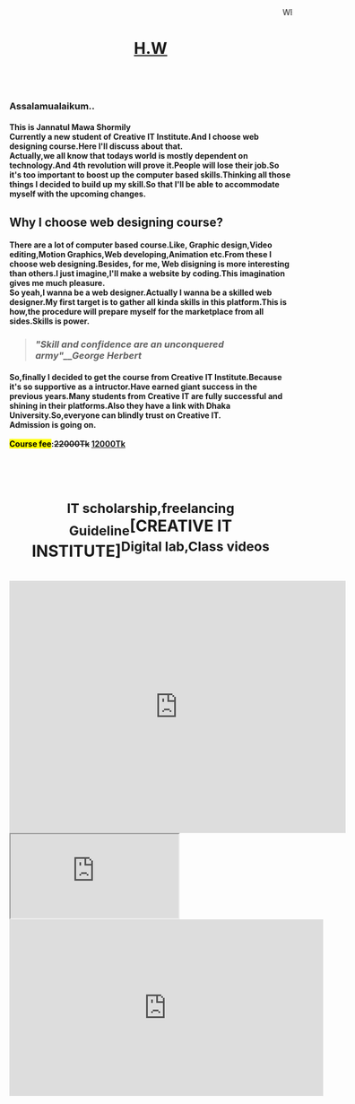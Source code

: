 <!DOCTYPE html>
<html>
	<head>
		<title>H.W-1</title>
	</head>
	<body>
		<marquee>WEB DESIGN</marquee>
		<h1 align="center"><u>H.W</u></h1><br><br>
		<h3>Assalamualaikum..</h3>
		<h4><b>This is Jannatul Mawa Shormily</b><br>Currently a new student of Creative IT Institute.And I choose web designing course.Here I'll discuss about that.<br>Actually,we all know that todays world is mostly dependent on technology.And 4th revolution will prove it.People will lose their job.So it's too important to boost up the computer based skills.Thinking all those things I decided to build up my skill.So that I'll be able to accommodate myself with the upcoming changes.</h4>
		<h2><b>Why I choose web designing course?</b></h2>
		<h4>There are a lot of computer based course.Like, Graphic design,Video editing,Motion Graphics,Web developing,Animation etc.From these I choose web designing.Besides, for me, Web disigning is more interesting than others.I just imagine,I'll make a website by coding.This imagination gives me much pleasure.<br>So yeah,I wanna be a web designer.Actually I wanna be a skilled web designer.My first target is to gather all kinda skills in this platform.This is how,the procedure will prepare myself for the marketplace from all sides.Skills is power.</h4>
		<h3><blockquote><i>"Skill and confidence are an unconquered army"__George Herbert</i></blockquote></h3>
		<h4>So,finally I decided to get the course from <strong>Creative IT Institute</strong>.Because it's so supportive as a intructor.Have earned giant success in the previous years.Many students from Creative IT are fully successful and shining in their platforms.Also they have a link with Dhaka University.So,everyone can blindly trust on Creative IT.<br>Admission is going on.<br><br><mark>Course fee</mark>:<del>22000Tk</del> <ins>12000Tk</ins></h4><br><br>
		<h1 align="center"><sub>IT scholarship,freelancing Guideline</sub>[CREATIVE IT INSTITUTE]<sup>Digital lab,Class videos</sup></h1><br>
		<iframe src="https://www.google.com/maps/embed?pb=!1m18!1m12!1m3!1d472303.3413055378!2d91.55922763281251!3d22.3585425!2m3!1f0!2f0!3f0!3m2!1i1024!2i768!4f13.1!3m3!1m2!1s0x30ad274609dda25f%3A0xd59761fea5a91d3b!2sCreative%20IT%20Institute%2C%20Chattogram%20Branch!5e0!3m2!1sen!2sbd!4v1645168061306!5m2!1sen!2sbd" width="600" height="450" style="border:0;" allowfullscreen="" loading="lazy"></iframe>
		<iframe src="https://www.creativeitinstitute.com/"></iframe>
		<iframe width="560" height="315" src="https://www.youtube.com/embed/nMpwl-QRrvo" title="YouTube video player" frameborder="0" allow="accelerometer; autoplay; clipboard-write; encrypted-media; gyroscope; picture-in-picture" allowfullscreen></iframe>
	</body
</html>
